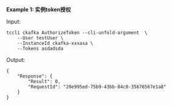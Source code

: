 **Example 1: 实例token授权**



Input: 

```
tccli ckafka AuthorizeToken --cli-unfold-argument  \
    --User testUser \
    --InstanceId ckafka-xxxasa \
    --Tokens asdadsda
```

Output: 
```
{
    "Response": {
        "Result": 0,
        "RequestId": "20e995ed-75b9-43bb-84c0-35676567e1a8"
    }
}
```

